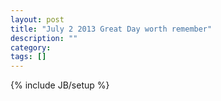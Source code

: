 ```yaml
---
layout: post
title: "July 2 2013 Great Day worth remember"
description: ""
category: 
tags: []
---
```

{% include JB/setup %}
